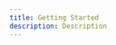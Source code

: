 ```yaml
---
title: Getting Started
description: Description 
---
```


<inline-fragment platform="ios" src="~/sdk/analytics/fragments/ios/getting-started.md"></inline-fragment>
<inline-fragment platform="android" src="~/sdk/analytics/fragments/android/getting-started.md"></inline-fragment>
